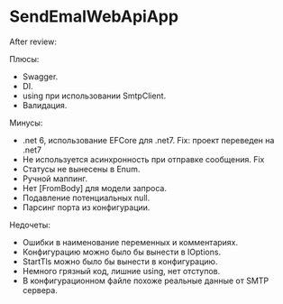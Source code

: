 # SendEmalWebApiApp

After review:

Плюсы:
- Swagger.
- DI.
- using при использовании SmtpClient.
- Валидация.

Минусы:
- .net 6, использование EFCore для .net7.  Fix: проект переведен на .net7
- Не используется асинхронность при отправке сообщения.  Fix
- Статусы не вынесены в Enum.
- Ручной маппинг.
- Нет [FromBody] для модели запроса.
- Подавление потенциальных null.
- Парсинг порта из конфигурации.

Недочеты:
- Ошибки в наименование переменных и комментариях.
- Конфигурацию можно было бы вынести в IOptions.
- StartTls можно было бы вынести в конфигурацию.
- Немного грязный код, лишние using, нет отступов.
- В конфигурационном файле похоже реальные данные от SMTP сервера.
